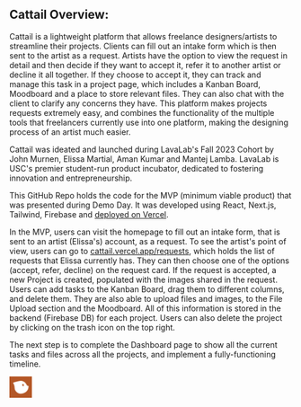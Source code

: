 ## Cattail Overview: 


Cattail is a lightweight platform that allows freelance designers/artists to streamline their projects. Clients can fill out an intake form which is then sent to the artist as a request. Artists have the option to view the request in detail and then decide if they want to accept it, refer it to another artist or decline it all together. If they choose to accept it, they can track and manage this task in a project page, which includes a Kanban Board, Moodboard and a place to store relevant files. They can also chat with the client to clarify any concerns they have. This platform makes projects requests extremely easy, and combines the functionality of the multiple tools that freelancers currently use into one platform, making the designing process of an artist much easier. 

Cattail was ideated and launched during LavaLab's Fall 2023 Cohort by John Murnen, Elissa Martial, Aman Kumar and Mantej Lamba. LavaLab is USC's premier student-run product incubator, dedicated to fostering innovation and entrepreneurship. 

This GitHub Repo holds the code for the MVP (minimum viable product) that was presented during Demo Day. It was developed using React, Next.js, Tailwind, Firebase and [deployed on Vercel](https://cattail.vercel.app/). 

In the MVP, users can visit the homepage to fill out an intake form, that is sent to an artist (Elissa's) account, as a request. To see the artist's point of view, users can go to [cattail.vercel.app/requests](https://cattail.vercel.app/requests), which holds the list of requests that Elissa currently has. They can then choose one of the options (accept, refer, decline) on the request card. If the request is accepted, a new Project is created, populated with the images shared in the request. Users can add tasks to the Kanban Board, drag them to different columns, and delete them. They are also able to upload files and images, to the File Upload section and the Moodboard. All of this information is stored in the backend (Firebase DB) for each project. Users can also delete the project by clicking on the trash icon on the top right. 

The next step is to complete the Dashboard page to show all the current tasks and files across all the projects, and implement a fully-functioning timeline. 

<img src="/public/CattailLogo.png" alt="image" width="8%" > 
